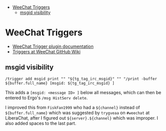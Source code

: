 <!-- START doctoc generated TOC please keep comment here to allow auto update -->
<!-- DON'T EDIT THIS SECTION, INSTEAD RE-RUN doctoc TO UPDATE -->

- [WeeChat Triggers](#weechat-triggers)
  - [msgid visibility](#msgid-visibility)

<!-- END doctoc generated TOC please keep comment here to allow auto update -->

# WeeChat Triggers

- [WeeChat Trigger plugin documentation](https://weechat.org/files/doc/stable/weechat_user.en.html#trigger)
- [Triggers at WeeChat GitHub Wiki](https://github.com/weechat/weechat/wiki/Triggers)

## msgid visibility

```
/trigger add msgid print "" "${tg_tag_irc_msgid}" "" "/print -buffer ${buffer.full_name} [msgid: ${tg_tag_irc_msgid} ]
```

This adds a `[msgid: <message ID> ]` below all messages, which can then be entered
to Ergo's `/msg HistServ delete`.

I improved this from `FiskFan1999` who had a `${channel}` instead of `${buffer.full_name}`
which was suggested by `trygveaa` on `#weechat` at LiberaChat, after I figured
out `${server}.${channel}` which was improper. I also added spaces to the last
part.
